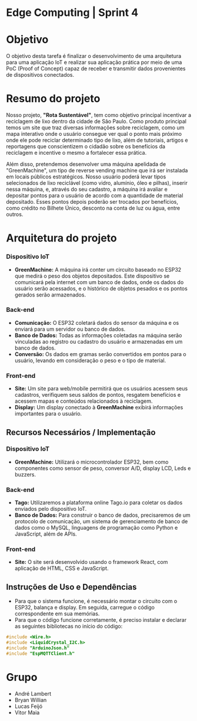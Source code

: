 # Edge Computing | Sprint 4

# Objetivo
O objetivo desta tarefa é finalizar o desenvolvimento de uma arquitetura para uma aplicação loT e realizar sua aplicação prática por meio de uma PoC (Proof of Concept) capaz de receber e transmitir dados provenientes de dispositivos conectados.

# Resumo do projeto
Nosso projeto, <b>"Rota Sustentável"</b>, tem como objetivo principal incentivar a reciclagem de lixo dentro da cidade de São Paulo. Como produto principal temos um site que traz diversas informações sobre reciclagem, como um mapa interativo onde o usuário consegue ver qual o ponto mais próximo onde ele pode reciclar determinado tipo de lixo, além de tutoriais, artigos e reportagens que conscientizem o cidadão sobre os benefícios da reciclagem e incentive o mesmo a fortalecer essa prática. 

Além disso, pretendemos desenvolver uma máquina apelidada de "GreenMachine", um tipo de reverse vending machine que irá ser instalada em locais públicos estratégicos. Nosso usuário poderá levar tipos selecionados de lixo reciclável (como vidro, alumínio, óleo e pilhas), inserir nessa máquina, e, através do seu cadastro, a máquina irá avaliar e depositar pontos para o usuário de acordo com a quantidade de material depositado. Esses pontos depois poderão ser trocados por benefícios, como crédito no Bilhete Único, desconto na conta de luz ou água, entre outros. 

# Arquitetura do projeto

### Dispositivo IoT
- **GreenMachine:** A máquina irá conter um circuito baseado no ESP32 que medirá o peso dos objetos depositados. Este dispositivo se comunicará pela internet com um banco de dados, onde os dados do usuário serão acessados, e o histórico de objetos pesados e os pontos gerados serão armazenados.

### Back-end
- **Comunicação:** O ESP32 coletará dados do sensor da máquina e os enviará para um servidor ou banco de dados.
- **Banco de Dados:** Todas as informações coletadas na máquina serão vinculadas ao registro ou cadastro do usuário e armazenadas em um banco de dados.
- **Conversão:** Os dados em gramas serão convertidos em pontos para o usuário, levando em consideração o peso e o tipo de material.

### Front-end
- **Site:** Um site para web/mobile permitirá que os usuários acessem seus cadastros, verifiquem seus saldos de pontos, resgatem benefícios e acessem mapas e conteúdos relacionados à reciclagem.
- **Display:** Um display conectado à **GreenMachine** exibirá informações importantes para o usuário.

## Recursos Necessários / Implementação

### Dispositivo IoT

- **GreenMachine:** Utilizará o microcontrolador ESP32, bem como componentes como sensor de peso, conversor A/D, display LCD, Leds e buzzers.

### Back-end

- **Tago:** Utilizaremos a plataforma online Tago.io para coletar os dados enviados pelo dispositivo IoT.
- **Banco de Dados:** Para construir o banco de dados, precisaremos de um protocolo de comunicação, um sistema de gerenciamento de banco de dados como o MySQL, linguagens de programação como Python e JavaScript, além de APIs.

### Front-end

- **Site:** O site será desenvolvido usando o framework React, com aplicação de HTML, CSS e JavaScript.

## Instruções de Uso e Dependências

- Para que o sistema funcione, é necessário montar o circuito com o ESP32, balança e display. Em seguida, carregue o código correspondente em sua memórias.
- Para que o código funcione corretamente, é preciso instalar e declarar as seguintes bibliotecas no início do código:

```c
#include <Wire.h>
#include <LiquidCrystal_I2C.h>
#include "ArduinoJson.h"
#include "EspMQTTClient.h"
```

# Grupo
- André Lambert
- Bryan Willian
- Lucas Feijó
- Vitor Maia
